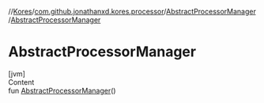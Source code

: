 //[Kores](../../index.md)/[com.github.jonathanxd.kores.processor](../index.md)/[AbstractProcessorManager](index.md)/[AbstractProcessorManager](-abstract-processor-manager.md)



# AbstractProcessorManager  
[jvm]  
Content  
fun [AbstractProcessorManager](-abstract-processor-manager.md)()  



